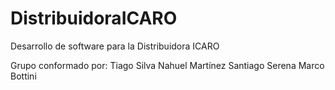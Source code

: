 # DistribuidoraICARO
Desarrollo de software para la Distribuidora ICARO

Grupo conformado por:
Tiago Silva
Nahuel Martínez
Santiago Serena
Marco Bottini
